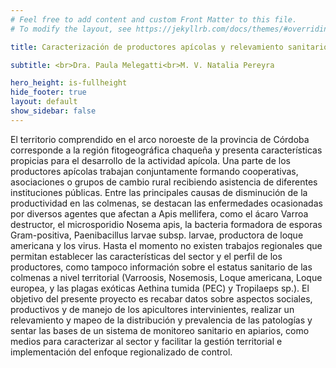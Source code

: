 ```yaml
---
# Feel free to add content and custom Front Matter to this file.
# To modify the layout, see https://jekyllrb.com/docs/themes/#overriding-theme-defaults

title: Caracterización de productores apícolas y relevamiento sanitario de apiarios del noroeste de la provincia de Córdoba, como herramientas en la toma de decisiones

subtitle: <br>Dra. Paula Melegatti<br>M. V. Natalia Pereyra

hero_height: is-fullheight
hide_footer: true
layout: default
show_sidebar: false
---
```


El territorio comprendido en el arco noroeste de la provincia de Córdoba corresponde a la región fitogeográfica chaqueña y presenta características propicias para el desarrollo de la actividad apícola. Una parte de los productores apícolas trabajan conjuntamente formando cooperativas, asociaciones o grupos de cambio rural recibiendo asistencia de diferentes instituciones públicas. Entre las principales causas de disminución de la productividad en las colmenas, se destacan las enfermedades ocasionadas por diversos agentes que afectan a Apis mellifera, como el ácaro Varroa destructor, el microsporidio Nosema apis, la bacteria formadora de esporas Gram-positiva, Paenibacillus larvae subsp. larvae, productora de loque americana y los virus. Hasta el momento no existen trabajos regionales que permitan establecer las características del sector y el perfil de los productores, como tampoco información sobre el estatus sanitario de las colmenas a nivel territorial (Varroosis, Nosemosis,
Loque americana, Loque europea, y las plagas exóticas Aethina tumida (PEC) y Tropilaeps sp.).
El objetivo del presente proyecto es recabar datos sobre aspectos sociales, productivos y de manejo de los apicultores intervinientes, realizar un relevamiento y mapeo de la distribución y prevalencia de las patologías y sentar las bases de un sistema de monitoreo sanitario en apiarios, como medios para caracterizar al sector y facilitar la gestión territorial e implementación del enfoque regionalizado de control.
